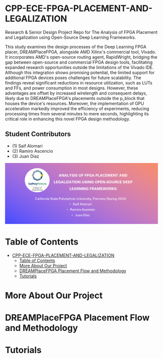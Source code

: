 # CPP-ECE-FPGA-PLACEMENT-AND-LEGALIZATION

Research & Senior Design Project Repo for The Analysis of FPGA Placement and Legalization using Open-Source Deep Learning Frameworks.

This study examines the design processes of the Deep Learning FPGA placer, DREAMPlaceFPGA, alongside AMD Xilinx's commercial tool, Vivado. It incorporates AMD's open-source routing agent, RapidWright, bridging the gap between open-source and commercial FPGA design tools, facilitating expanded research opportunities outside the limitations of the Vivado IDE. Although this integration shows promising potential, the limited support for additional FPGA devices poses challenges for future scalability. The findings reveal significant reductions in resource utilization, such as LUTs and FFs, and power consumption in most designs. However, these advantages are offset by increased wirelength and consequent delays, likely due to DREAMPlaceFPGA's placements outside the p_block that houses the device's resources. Moreover, the implementation of GPU acceleration markedly improved the efficiency of experiments, reducing processing times from several minutes to mere seconds, highlighting its critical role in enhancing this novel FPGA design methodology.

## Student Contributors
- (1) Saif Alomari
- (2) Ramiro Ascencio
- (3) Juan Diaz

<img src='./images/FPGA_PLACEMENT_Social_preview.png' width='800'>

# Table of Contents
- [CPP-ECE-FPGA-PLACEMENT-AND-LEGALIZATION](#CPP-ECE-FPGA-PLACEMENT-AND-LEGALIZATION)
  - [Table of Contents](#table-of-contents)
  - [More About Our Project](#More-About-Our-Project)
  - [DREAMPlaceFPGA Placement Flow and Methodology](#DREAMPlaceFPGA-Placement-Flow-and-Methodology)
  - [Tutorials](#Tutorials)

# More About Our Project


# DREAMPlaceFPGA Placement Flow and Methodology


# Tutorials

